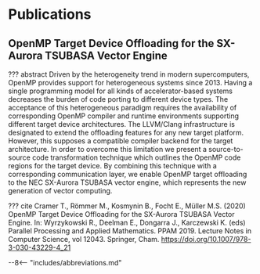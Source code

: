 # Publications

## OpenMP Target Device Offloading for the SX-Aurora TSUBASA Vector Engine
??? abstract
    Driven by the heterogeneity trend in modern supercomputers, OpenMP provides support for heterogeneous systems since 2013. Having a single programming model for all kinds of accelerator-based systems decreases the burden of code porting to different device types. The acceptance of this heterogeneous paradigm requires the availability of corresponding OpenMP compiler and runtime environments supporting different target device architectures. The LLVM/Clang infrastructure is designated to extend the offloading features for any new target platform. However, this supposes a compatible compiler backend for the target architecture. In order to overcome this limitation we present a source-to-source code transformation technique which outlines the OpenMP code regions for the target device. By combining this technique with a corresponding communication layer, we enable OpenMP target offloading to the NEC SX-Aurora TSUBASA vector engine, which represents the new generation of vector computing.

??? cite
    Cramer T., Römmer M., Kosmynin B., Focht E., Müller M.S. (2020) OpenMP Target Device Offloading for the SX-Aurora TSUBASA Vector Engine. In: Wyrzykowski R., Deelman E., Dongarra J., Karczewski K. (eds) Parallel Processing and Applied Mathematics. PPAM 2019. Lecture Notes in Computer Science, vol 12043. Springer, Cham. https://doi.org/10.1007/978-3-030-43229-4_21

--8<-- "includes/abbreviations.md"
